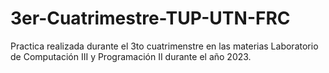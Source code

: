 # 3er-Cuatrimestre-TUP-UTN-FRC
Practica realizada durante el 3to cuatrimenstre en las materias Laboratorio de Computación III y Programación II durante el año 2023.
